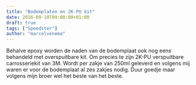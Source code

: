 ```yaml
---
title: "Bodemplaten en 2K-PU kit"
date: 2016-09-10T09:00:00+01:00
draft: true
tags: ["Speedster"]
author: "marcelvenema"
---
```


Behalve epoxy worden de naden van de bodemplaat ook nog eens behandeld met overspuitbare kit. Om precies te zijn 2K-PU verspuitbare carrosseriekit van 3M. Wordt per zakje van 250ml geleverd en volgens mij waren er voor de bodemplaat al zes zakjes nodig. Duur goedje maar volgens mijn broer wel het beste van het beste.

